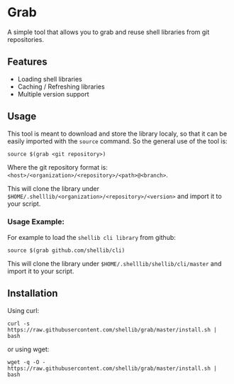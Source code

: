 # Grab

A simple tool that allows you to grab and reuse shell libraries from git repositories.

## Features

- Loading shell libraries
- Caching / Refreshing libraries
- Multiple version support

## Usage

This tool is meant to download and store the library localy, so that it can be easily imported with the `source` command.
So the general use of the tool is:

    source $(grab <git repository>)
    
Where the git repository format is: `<host>/<organization>/<repository>/<path>@<branch>`.

This will clone the library under `$HOME/.shelllib/<organization>/<repository>/<version>` and import it to your script.
        
### Usage Example:        

For example to load the `shellib cli library` from github:

    source $(grab github.com/shellib/cli)
    
This will clone the library under `$HOME/.shelllib/shellib/cli/master` and import it to your script.

## Installation

Using curl:

    curl -s https://raw.githubusercontent.com/shellib/grab/master/install.sh | bash

or using wget:

    wget -q -O - https://raw.githubusercontent.com/shellib/grab/master/install.sh | bash
